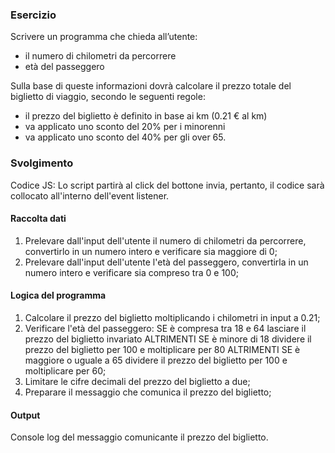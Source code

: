 ### Esercizio
Scrivere un programma che chieda all’utente:
- il numero di chilometri da percorrere
- età del passeggero

Sulla base di queste informazioni dovrà calcolare il prezzo totale del biglietto di viaggio, secondo le seguenti regole:

- il prezzo del biglietto è definito in base ai km (0.21 € al km)
- va applicato uno sconto del 20% per i minorenni
- va applicato uno sconto del 40% per gli over 65.

### Svolgimento
Codice JS: Lo script partirà al click del bottone invia, pertanto, il codice sarà collocato all'interno dell'event listener.

#### Raccolta dati
1. Prelevare dall'input dell'utente il numero di chilometri da percorrere, convertirlo in un numero intero e verificare sia maggiore di 0;
2. Prelevare dall'input dell'utente l'età del passeggero, convertirla in un numero intero e verificare sia compreso tra 0 e 100;

#### Logica del programma
1. Calcolare il prezzo del biglietto moltiplicando i chilometri in input a 0.21;
2. Verificare l'età del passeggero: SE è compresa tra 18 e 64 lasciare il prezzo del biglietto invariato ALTRIMENTI SE è minore di 18 dividere il prezzo del biglietto per 100 e moltiplicare per 80 ALTRIMENTI SE è maggiore o uguale a 65 dividere il prezzo del biglietto per 100 e moltiplicare per 60;
3. Limitare le cifre decimali del prezzo del biglietto a due;
4. Preparare il messaggio che comunica il prezzo del biglietto;

#### Output
Console log del messaggio comunicante il prezzo del biglietto.